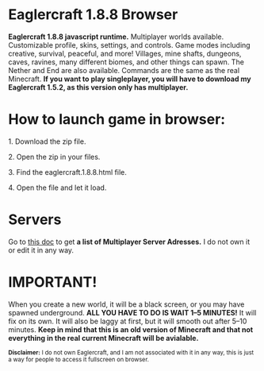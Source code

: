 <html>
<h1>Eaglercraft 1.8.8 Browser</h1>
<head>
<p>
<b>Eaglercraft 1.8.8 javascript runtime.</b> Multiplayer worlds available. Customizable profile, skins, settings, and controls. Game modes including creative, survival, peaceful, and more! Villages, mine shafts, dungeons, caves, ravines, many different biomes, and other things can spawn. The Nether and End are also available. Commands are the same as the real Minecraft. <b>If you want to play singleplayer, you will have to download my Eaglercraft 1.5.2, as this version only has multiplayer.</b>
</p>
</head>

<body>

<p>
<h1>How to launch game in browser:</h1>
<p>1. Download the zip file.</p>
<p>2. Open the zip in your files.</p>
<p>3. Find the eaglercraft.1.8.8.html file.</p>
<p>4. Open the file and let it load.</p>
</p>

<p>
<h1>Servers</h1>
Go to <a href="https://docs.google.com/document/d/1PhUJSb0ojMyhv1Fs8bmVqwANBkySOgdyfRinJto3xnE/edit"<a>this doc</a> to get <b>a list of Multiplayer Server Adresses.</b> I do not own it or edit it in any way.
</p>

<h1>IMPORTANT!</h1>

<p>
When you create a new world, it will be a black screen, or you may have spawned underground. <b>ALL YOU HAVE TO DO IS WAIT 1–5 MINUTES!</b> It will fix on its own. It will also be laggy at first, but it will smooth out after 5–10 minutes. <b>Keep in mind that this is an old version of Minecraft and that not everything in the real current Minecraft will be avialable.</b>
</p>

<div>

<footer><small><b>Disclaimer:</b> I do not own Eaglercraft, and I am not associated with it in any way, this is just a way for people to access it fullscreen on browser.<small><footer>
